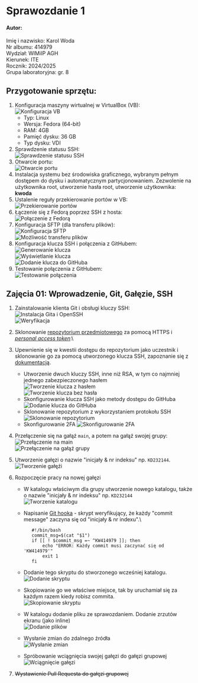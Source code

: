 # Sprawozdanie 1
#### Autor:
Imię i nazwisko: Karol Woda\
Nr albumu: 414979\
Wydział: WIMiIP AGH\
Kierunek: ITE\
Rocznik: 2024/2025\
Grupa laboratoryjna: gr. 8 
## Przygotowanie sprzętu:
1. Konfiguracja maszyny wirtualnej w VirtualBox (VB):\
![Konfiguracja VB](/1.png)
    * Typ: Linux
    * Wersja: Fedora (64-bit)
    * RAM: 4GB
    * Pamięć dysku: 36 GB
    * Typ dysku: VDI
2. Sprawdzenie statusu SSH:\
![Sprawdzenie statusu SSH](2.png)
3. Otwarcie portu:\
![Otwarcie portu](3.png)
4. Instalacja systemu bez środowiska graficznego, wybranym pełnym dostępem do dysku i automatycznym partycjonowaniem. Zezwolenie na użytkownika root, utworzenie hasła root, utworzenie użytkownika: **kwoda**
5. Ustalenie reguły przekierowanie portów w VB:\
![Przekierowanie portów](4.png)
6. Łączenie się z Fedorą poprzez SSH z hosta:\
![Połączenie z Fedorą](5.png)
7. Konfiguracja SFTP (dla transferu plików):\
![Konfiguracja SFTP](6.png)\
![Możliwość transferu plików](7.png)
8. Konfiguracja klucza SSH i połączenia z GitHubem:\
![Generowanie klucza](8.png)\
![Wyświetlanie klucza](9.png)\
![Dodanie klucza do GitHuba](10.png)
9. Testowanie połączenia z GitHubem:\
![Testowanie połączenia](11.png)
## Zajęcia 01: Wprowadzenie, Git, Gałęzie, SSH
1. Zainstalowanie klienta Git i obsługi kluczy SSH:\
![Instalacja Gita i OpenSSH](12.png)\
![Weryfikacja](13.png)
2. Sklonowanie [repozytorium przedmiotowego](https://github.com/InzynieriaOprogramowaniaAGH/MDO2025_INO) za pomocą HTTPS i [*personal access token*](https://docs.github.com/en/authentication/keeping-your-account-and-data-secure/managing-your-personal-access-tokens):\

3. Upewnienie się w kwestii dostępu do repozytorium jako uczestnik i sklonowanie go za pomocą utworzonego klucza SSH, zapoznanie się z [dokumentacją](https://docs.github.com/en/authentication/connecting-to-github-with-ssh/generating-a-new-ssh-key-and-adding-it-to-the-ssh-agent).
   - Utworzenie dwuch kluczy SSH, inne niż RSA, w tym co najmniej jednego zabezpieczonego hasłem\
   ![Tworzenie klucza z hasłem](14.png)\
   ![Tworzenie klucza bez hasła](15.png)
   - Skonfigurowanie klucza SSH jako metody dostępu do GitHuba\
   ![Dodanie klucza do GitHuba](10.png)
   - Sklonowanie repozytorium z wykorzystaniem protokołu SSH
   ![Sklonowanie repozytorium](16.png)
   - Skonfigurowanie 2FA
   ![Skonfigurowanie 2FA](17.png)
4. Przełączenie się na gałąź ```main```, a potem na gałąź swojej grupy:\
![Przełączenie na main](18.png)\
![Przełączenie na gałąź grupy](19.png)
5. Utworzenie gałęzi o nazwie "inicjały & nr indeksu" np. ```KD232144```.\
![Tworzenie gałęźi](20.png)
6. Rozpoczęcie pracy na nowej gałęzi
   - W katalogu właściwym dla grupy utworzenie nowego katalogu, także o nazwie "inicjały & nr indeksu" np. ```KD232144```\
   ![Tworzenie katalogu](21.png)
   - Napisanie [Git hooka](https://git-scm.com/book/en/v2/Customizing-Git-Git-Hooks) - skrypt weryfikujący, że każdy "commit message" zaczyna się od "inicjały & nr indexu".\
           
            #!/bin/bash
            commit_msg=$(cat "$1")
            if [[ ! $commit_msg =~ ^KW414979 ]]; then
                echo "ERROR: Każdy commit musi zaczynać się od 'KW414979'"
                exit 1
            fi

   - Dodanie tego skryptu do stworzonego wcześniej katalogu.\
   ![Dodanie skryptu](22.png)
   - Skopiowanie go we właściwe miejsce, tak by uruchamiał się za każdym razem kiedy robisz commita.\
   ![Skopiowanie skryptu](23.png)
   - W katalogu dodanie pliku ze sprawozdaniem. Dodanie zrzutów ekranu (jako inline)\
   ![Dodanie plików](24.png)
   - Wysłanie zmian do zdalnego źródła\
   ![Wysłanie zmian](25.png)
   - Spróbowanie wciągnięcia swojej gałęzi do gałęzi grupowej\
   ![Wciągnięcie gałęzi](26.png)
7. ~~Wystawienie Pull Requesta do gałęzi grupowej~~